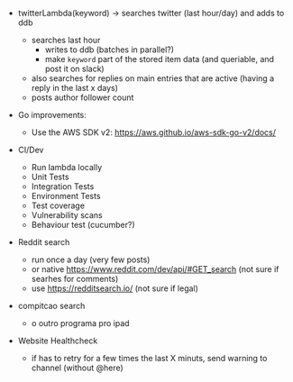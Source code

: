 - twitterLambda(keyword) -> searches twitter (last hour/day) and adds to ddb

  - searches last hour
    - writes to ddb (batches in parallel?)
    - make `keyword` part of the stored item data (and queriable, and post it on slack)
  - also searches for replies on main entries that are active (having a reply in the last x days)
  - posts author follower count

- Go improvements:

  - Use the AWS SDK v2: https://aws.github.io/aws-sdk-go-v2/docs/

- CI/Dev

  - Run lambda locally
  - Unit Tests
  - Integration Tests
  - Environment Tests
  - Test coverage
  - Vulnerability scans
  - Behaviour test (cucumber?)

- Reddit search

  - run once a day (very few posts)
  - or native https://www.reddit.com/dev/api/#GET_search (not sure if searhes for comments)
  - use https://redditsearch.io/ (not sure if legal)

- compitcao search

  - o outro programa pro ipad

- Website Healthcheck
  - if has to retry for a few times the last X minuts, send warning to channel (without @here)
